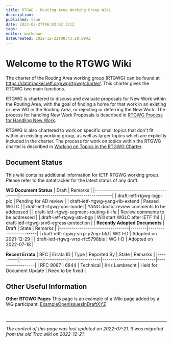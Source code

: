 ```yaml
---
title: RTGWG - Routing Area Working Group Wiki
description: 
published: true
date: 2023-02-27T06:03:02.321Z
tags: 
editor: markdown
dateCreated: 2022-12-22T00:43:20.094Z
---
```


# Welcome to the RTGWG Wiki 
The charter of the Routing Area working group (RTGWG) can be found at https://datatracker.ietf.org/wg/rtgwg/charter/. This charter gives the RTGWG two main functions.

RTGWG is chartered to discuss and evaluate proposals for New Work within the Routing Area, with the goal of finding a home for that work in an existing or new WG in the Routing Area, or rejecting or deferring the New Work. The process for handling New Work Proposals is described in [RTGWG Process for Handling New Work](/group/rtgwg/NewWorkProposals).

RTGWG is also chartered to work on specific small topics that don't fit within an existing working group, as well as larger topics which are explicitly included in the charter. The process for work on topics within the RTGWG charter is described in [Working on Topics in the RTGWG Charter](/group/rtgwg/InCharterWork).

## Document Status
This wiki contains additional information for IETF RTGWG working group. Please refer to the datatracker for the latest status of any draft.

**WG Document Status**
| Draft                                   | Remarks                                     |
|-----------------------------------------|---------------------------------------------|
| draft-ietf-rtgwg-bgp-pic                | Pending for AD review                       |
| draft-ietf-rtgwg-yang-rib-extend        | Passed WGLC                                 |
| draft-ietf-rtgwg-qos-model              | YANG doctor review comments to be addressed |
| draft-ietf-rtgwg-segment-routing-ti-lfa | Review comments to be addressed             |
| draft-ietf-rtgwg-atn-bgp                | Will start WGLC after IETF 114              |
| draft-ietf-rtgwg-srv6-egress-protection |                                             |
**Recently Adopted Documents**
| Draft                            | State  | Remarks               |
|----------------------------------|--------|-----------------------|
| draft-ietf-rtgwg-vrrp-p2mp-bfd   | WG I-D | Adopted on 2021-12-29 |
| draft-ietf-rtgwg-vrrp-rfc5798bis | WG I-D | Adopted on 2022-07-18 |

**Recent Errata**
| RFC      | Errata ID | Type      | Reported By    | State                    | Remarks          |
|----------|-----------|-----------|----------------|--------------------------|------------------|
| RFC 9067 | 6844      | Technical | Kris Lambrecht | Held for Document Update | Need to be fixed |

## Other Useful Information
**Other RTGWG Pages** 
This page is an example of a Wiki page added by a WG participant. [ExampleOpenIssuesInDraftXYZ](/group/rtgwg/ExampleOpenIssuesInDraftXYZ)



&nbsp;
&nbsp;
&nbsp;

---

*The content of this page was last updated on 2022-07-21. It was migrated from the old Trac wiki on 2022-12-21.*